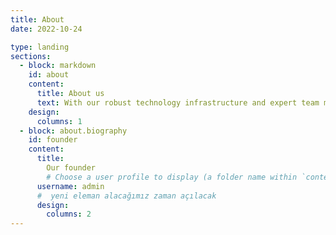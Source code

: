 ```yaml
---
title: About
date: 2022-10-24

type: landing
sections:
  - block: markdown
    id: about
    content:
      title: About us
      text: With our robust technology infrastructure and expert team meeting regulatory requirements, we develop modern, secure, and reliable products. We focus on customer satisfaction while delivering innovative and user-friendly solutions that provide our clients with a competitive advantage.
    design:
      columns: 1
  - block: about.biography
    id: founder
    content:
      title:
        Our founder
        # Choose a user profile to display (a folder name within `content/authors/`)
      username: admin
      #  yeni eleman alacağımız zaman açılacak
      design:
        columns: 2
---
```

